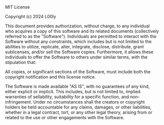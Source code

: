 MIT License

Copyright (c) 2024 L00ly

This document provides authorization, without charge, to any individual who acquires a copy of this software and its related documents (collectively referred to as the "Software"). Individuals are permitted to interact with the Software without any constraints, which includes but is not limited to the abilities to utilize, replicate, alter, integrate, disclose, distribute, grant sublicenses, and/or sell the Software copies. Furthermore, it allows these individuals to offer the Software to others under similar terms, with the stipulation that:

All copies, or significant sections of the Software, must include both the copyright notification and this license notice.

The Software is made available "AS IS", with no guarantees of any kind, either explicit or implicit. This includes, but is not limited to, implied warranties of sellability, suitability for a specific function, and non-infringement. Under no circumstances shall the creators or copyright holders be held accountable for any claims, damages, or other liabilities, whether in a legal contract, tort, or any other legal theory, arising from or related to the use or other engagements with the Software.